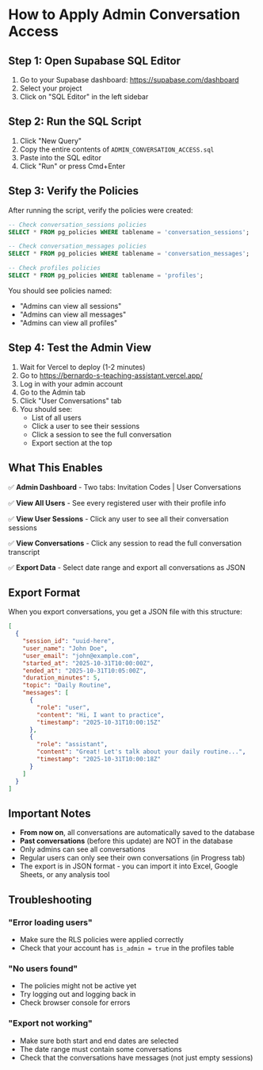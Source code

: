 # How to Apply Admin Conversation Access

## Step 1: Open Supabase SQL Editor

1. Go to your Supabase dashboard: https://supabase.com/dashboard
2. Select your project
3. Click on "SQL Editor" in the left sidebar

## Step 2: Run the SQL Script

1. Click "New Query"
2. Copy the entire contents of `ADMIN_CONVERSATION_ACCESS.sql`
3. Paste into the SQL editor
4. Click "Run" or press Cmd+Enter

## Step 3: Verify the Policies

After running the script, verify the policies were created:

```sql
-- Check conversation_sessions policies
SELECT * FROM pg_policies WHERE tablename = 'conversation_sessions';

-- Check conversation_messages policies
SELECT * FROM pg_policies WHERE tablename = 'conversation_messages';

-- Check profiles policies
SELECT * FROM pg_policies WHERE tablename = 'profiles';
```

You should see policies named:
- "Admins can view all sessions"
- "Admins can view all messages"
- "Admins can view all profiles"

## Step 4: Test the Admin View

1. Wait for Vercel to deploy (1-2 minutes)
2. Go to https://bernardo-s-teaching-assistant.vercel.app/
3. Log in with your admin account
4. Go to the Admin tab
5. Click "User Conversations" tab
6. You should see:
   - List of all users
   - Click a user to see their sessions
   - Click a session to see the full conversation
   - Export section at the top

## What This Enables

✅ **Admin Dashboard** - Two tabs: Invitation Codes | User Conversations

✅ **View All Users** - See every registered user with their profile info

✅ **View User Sessions** - Click any user to see all their conversation sessions

✅ **View Conversations** - Click any session to read the full conversation transcript

✅ **Export Data** - Select date range and export all conversations as JSON

## Export Format

When you export conversations, you get a JSON file with this structure:

```json
[
  {
    "session_id": "uuid-here",
    "user_name": "John Doe",
    "user_email": "john@example.com",
    "started_at": "2025-10-31T10:00:00Z",
    "ended_at": "2025-10-31T10:05:00Z",
    "duration_minutes": 5,
    "topic": "Daily Routine",
    "messages": [
      {
        "role": "user",
        "content": "Hi, I want to practice",
        "timestamp": "2025-10-31T10:00:15Z"
      },
      {
        "role": "assistant",
        "content": "Great! Let's talk about your daily routine...",
        "timestamp": "2025-10-31T10:00:18Z"
      }
    ]
  }
]
```

## Important Notes

- **From now on**, all conversations are automatically saved to the database
- **Past conversations** (before this update) are NOT in the database
- Only admins can see all conversations
- Regular users can only see their own conversations (in Progress tab)
- The export is in JSON format - you can import it into Excel, Google Sheets, or any analysis tool

## Troubleshooting

### "Error loading users"
- Make sure the RLS policies were applied correctly
- Check that your account has `is_admin = true` in the profiles table

### "No users found"
- The policies might not be active yet
- Try logging out and logging back in
- Check browser console for errors

### "Export not working"
- Make sure both start and end dates are selected
- The date range must contain some conversations
- Check that the conversations have messages (not just empty sessions)
